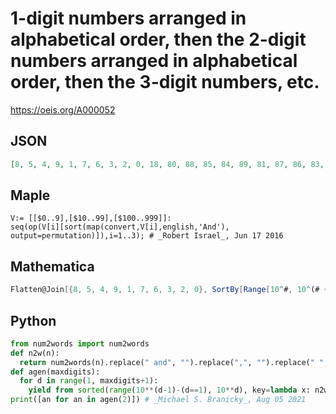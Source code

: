 # 1\-digit numbers arranged in alphabetical order, then the 2\-digit numbers arranged in alphabetical order, then the 3\-digit numbers, etc\.
https://oeis.org/A000052
## JSON
```JSON
[8, 5, 4, 9, 1, 7, 6, 3, 2, 0, 18, 80, 88, 85, 84, 89, 81, 87, 86, 83, 82, 11, 15, 50, 58, 55, 54, 59, 51, 57, 56, 53, 52, 40, 48, 45, 44, 49, 41, 47, 46, 43, 42, 14, 19, 90, 98, 95, 94, 99, 91, 97, 96, 93, 92, 17, 70, 78, 75, 74, 79, 71, 77, 76, 73, 72]
```
## Maple
```Maple
V:= [[$0..9],[$10..99],[$100..999]]:
seq(op(V[i][sort(map(convert,V[i],english,'And'),
output=permutation)]),i=1..3); # _Robert Israel_, Jun 17 2016
```
## Mathematica
```Mathematica
Flatten@Join[{8, 5, 4, 9, 1, 7, 6, 3, 2, 0}, SortBy[Range[10^#, 10^(# + 1) - 1], StringReplace[IntegerName[#, "Words"], "," -> ""] &] & /@ Range[3]] (* _Davin Park_, Dec 25 2016 *)
```
## Python
```Python
from num2words import num2words
def n2w(n):
  return num2words(n).replace(" and", "").replace(",", "").replace(" ", "")
def agen(maxdigits):
  for d in range(1, maxdigits+1):
    yield from sorted(range(10**(d-1)-(d==1), 10**d), key=lambda x: n2w(x))
print([an for an in agen(2)]) # _Michael S. Branicky_, Aug 05 2021
```
